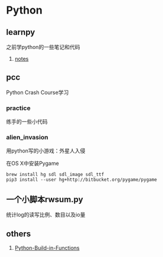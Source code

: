 # Python

## learnpy
之前学python的一些笔记和代码
1. [notes](https://github.com/uniqueyehu/snippet/blob/master/python/learnpy/python-notes.md)

## pcc
Python Crash Course学习
### practice
练手的一些小代码

### alien_invasion
用python写的小游戏：外星人入侵

在OS X中安装Pygame
```
brew install hg sdl sdl_image sdl_ttf
pip3 install --user hg+http://bitbucket.org/pygame/pygame
```

## 一个小脚本rwsum.py
统计log的读写比例、数目以及io量

## others
1. [Python-Build-in-Functions](https://docs.python.org/2/library/functions.html)
